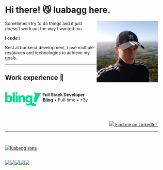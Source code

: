 <h1>Hi there! 😼 luabagg here.</h1>

<img src="./images/luabagg.jpg" width="40%" align="right" alt="luabagg" />

<div align="left"> 
    <p>Sometimes I try to do things and it just doesn't work out the way I wanted too.</p>
    <p><strong>I code</strong>:)</p>
    <p>Best at backend development, I use multiple resources and technologies to achieve my goals.</p>
</div>

<hr />

<div>
    <h2>Work experience 🚀</h2>
    <br />
    <div>
        <img src="./images/bling.svg" width="120px" height="46px" align="left" alt="bling" />
        <strong>&nbsp;Full Stack Developer</strong>
        <br />
        <a href="https://www.bling.com.br/">&nbsp;<strong>Bling</strong></a> • Full-time • +3y
        <br />
    </div>
</div>

<br /><br />

<div align="right">
    <a href="https://www.linkedin.com/in/luabagg" target="_blank"><img height="18px" src="https://img.shields.io/badge/LinkedIn-0077B5?style=for-the-badge&logo=linkedin&logoColor=white" />&nbsp;Find me on LinkedIn!&nbsp;</a>
</div>

<hr /><br />

[![luabagg stats](https://github-readme-stats.vercel.app/api/top-langs/?username=luabagg&hide=html&layout=compact&theme=gruvbox)]([https://github.com/luabagg/](https://github.com/anuraghazra/github-readme-stats))

<br />

<div>
    <img height="25px" src="https://img.shields.io/badge/PHP-777BB4?style=for-the-badge&logo=php&logoColor=white" /><img height="25px" src="https://img.shields.io/badge/Go-00ADD8?style=for-the-badge&logo=go&logoColor=white" /><img height="25px" src="https://img.shields.io/badge/JavaScript-F7DF1E?style=for-the-badge&logo=javascript&logoColor=black" /><img height="25px" src="https://img.shields.io/badge/CSS3-1572B6?style=for-the-badge&logo=css3&logoColor=white" /><img height="25px" src="https://img.shields.io/badge/HTML5-E34F26?style=for-the-badge&logo=html5&logoColor=white" />
</div>


